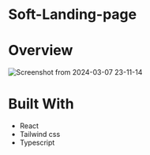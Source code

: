 # Soft-Landing-page
# Overview
![Screenshot from 2024-03-07 23-11-14](https://github.com/MatheoFernando/soft-landing-page/assets/124298977/f6a882fe-3b1a-4691-b1a0-ab689d05d130)

# Built With
- React
- Tailwind css
- Typescript
